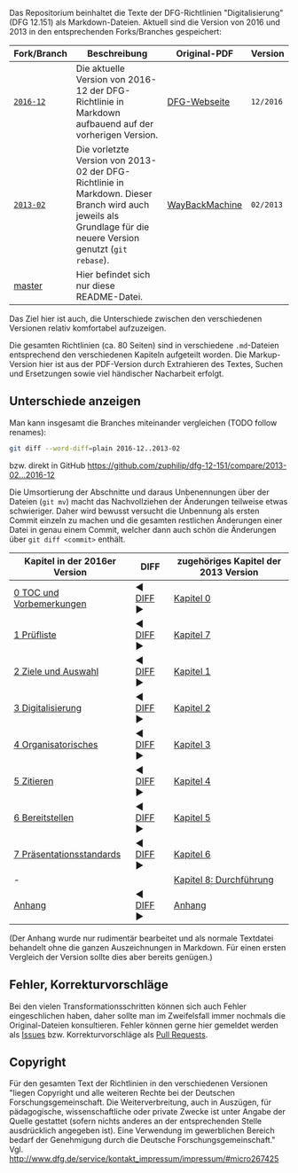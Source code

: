 Das Repositorium beinhaltet die Texte der DFG-Richtlinien "Digitalisierung" (DFG 12.151)
als Markdown-Dateien. Aktuell sind die Version von 2016 und 2013 in den entsprechenden
Forks/Branches gespeichert:

| Fork/Branch | Beschreibung | Original-PDF | Version |
|---------|---|-------------|--------------|
| [`2016-12`](https://github.com/zuphilip/dfg-12-151/tree/2016-12) | Die aktuelle Version von 2016-12 der DFG-Richtlinie in Markdown aufbauend auf der vorherigen Version. | [DFG-Webseite](http://www.dfg.de/formulare/12_151/12_151_de.pdf) | `12/2016` |
| [`2013-02`](https://github.com/zuphilip/dfg-12-151/tree/2013-02) | Die vorletzte Version von 2013-02 der DFG-Richtlinie in Markdown. Dieser Branch wird auch jeweils als Grundlage für die neuere Version genutzt (`git rebase`). | [WayBackMachine](http://web.archive.org/web/20160913195655/http://www.dfg.de/formulare/12_151/12_151_de.pdf) | `02/2013` |
| [master](https://github.com/zuphilip/dfg-12-151) | Hier befindet sich nur diese README-Datei. | |

Das Ziel hier ist auch, die Unterschiede zwischen den verschiedenen Versionen relativ
komfortabel aufzuzeigen.

Die gesamten Richtlinien (ca. 80 Seiten) sind in verschiedene `.md`-Dateien entsprechend den
verschiedenen Kapiteln aufgeteilt worden. Die Markup-Version hier ist aus der PDF-Version
durch Extrahieren des Textes, Suchen und Ersetzungen sowie viel händischer Nacharbeit erfolgt.

## Unterschiede anzeigen

Man kann insgesamt die Branches miteinander vergleichen (TODO follow renames):

```sh
git diff --word-diff=plain 2016-12..2013-02
```

bzw. direkt in GitHub https://github.com/zuphilip/dfg-12-151/compare/2013-02...2016-12

Die Umsortierung der Abschnitte und daraus Unbenennungen über der Dateien (`git mv`) macht
das Nachvollziehen der Änderungen teilweise etwas schwieriger. Daher wird bewusst versucht
die Unbennung als ersten Commit einzeln zu machen und die gesamten restlichen Änderungen einer
Datei in genau einem Commit, welcher dann auch schön die Änderungen über `git diff <commit>`
enthält.

|Kapitel in der 2016er Version| DIFF | zugehöriges Kapitel der 2013 Version|
|---|---|---|
| [0 TOC und Vorbemerkungen](https://github.com/zuphilip/dfg-12-151/blob/2016-12/0-TOC-Vorbemerkungen.md) | :arrow_backward: [DIFF](https://github.com/zuphilip/dfg-12-151/commit/8b2939f01a0a392e81c3f7d0f7bbe9a6c7f89ba0?short_path=4cd65fa#diff-4cd65faa2464fd51cf1567ae298f3117) :arrow_forward: | [Kapitel 0](https://github.com/zuphilip/dfg-12-151/blob/2013-02/0-TOC-Vorbemerkungen.md) |
| [1 Prüfliste](https://github.com/zuphilip/dfg-12-151/blob/2016-12/1-Pruefliste.md) | :arrow_backward: [DIFF](https://github.com/zuphilip/dfg-12-151/commit/dc7524943710ec2f99046f795ab3eccada3e11a5?short_path=bb7a226#diff-bb7a2265329e3e3855a69b992180a3c1) :arrow_forward: | [Kapitel 7](https://github.com/zuphilip/dfg-12-151/blob/2013-02/7-Pruefliste.md) |
| [2 Ziele und Auswahl](https://github.com/zuphilip/dfg-12-151/blob/2016-12/2-Ziele-Auswahl.md) | :arrow_backward: [DIFF](https://github.com/zuphilip/dfg-12-151/commit/563629e262350e5d3742bcc12d2cc09f8a83bf58?short_path=63c0d40#diff-63c0d40236919f36e08f65d60a6bdc9c) :arrow_forward: | [Kapitel 1](https://github.com/zuphilip/dfg-12-151/blob/2013-02/1-Ziele-Auswahl.md) |
| [3 Digitalisierung](https://github.com/zuphilip/dfg-12-151/blob/2016-12/3-Digitalisierung.md) | :arrow_backward: [DIFF](https://github.com/zuphilip/dfg-12-151/commit/2416728e9da8fa324d07e8aa0f5473028716f9b0?diff=split#diff-775195aabd8e95314bcbe09192aaeacc) :arrow_forward: | [Kapitel 2](https://github.com/zuphilip/dfg-12-151/blob/2013-02/2-Digitalisierung.md) |
| [4 Organisatorisches](https://github.com/zuphilip/dfg-12-151/blob/2016-12/4-Organisatorisches.md) | :arrow_backward: [DIFF](https://github.com/zuphilip/dfg-12-151/commit/c663b4a2899a7324933dbaf140bd28e6c392447c?diff=split) :arrow_forward: | [Kapitel 3](https://github.com/zuphilip/dfg-12-151/blob/2013-02/3-Organisatorisches.md) |
| [5 Zitieren](https://github.com/zuphilip/dfg-12-151/blob/2016-12/5-Zitieren.md) | :arrow_backward: [DIFF](https://github.com/zuphilip/dfg-12-151/commit/f20521571c63160727bccf29cbf17e83ec46afed?short_path=ca998a7#diff-ca998a782e7b1bd2c0abf28bae7e3e7e) :arrow_forward: | [Kapitel 4](https://github.com/zuphilip/dfg-12-151/blob/2013-02/4-Zitieren.md) |
| [6 Bereitstellen](https://github.com/zuphilip/dfg-12-151/blob/2016-12/6-Bereitstellen.md) | :arrow_backward: [DIFF](https://github.com/zuphilip/dfg-12-151/commit/fec836359732ccddf7ec0e835ad3e74ff12f41fb?short_path=c681402#diff-c6814028e0725434de6bba7ee37bc405) :arrow_forward: | [Kapitel 5](https://github.com/zuphilip/dfg-12-151/blob/2013-02/5-Bereitstellen.md) |
| [7 Präsentationsstandards](https://github.com/zuphilip/dfg-12-151/blob/2016-12/7-Praesentationsstandards.md) | :arrow_backward: [DIFF](https://github.com/zuphilip/dfg-12-151/commit/c6a2ebfbf02e6f0ed0fadd36366c5ea34fe24378?short_path=8bf2548#diff-8bf25481f0789a32f91122629f95b088) :arrow_forward: | [Kapitel 6](https://github.com/zuphilip/dfg-12-151/blob/2013-02/6-Praesentationsstandards.md) |
| - |  | [Kapitel 8: Durchführung](https://github.com/zuphilip/dfg-12-151/blob/2013-02/8-Durchfuehrung.md) |
| [Anhang](https://github.com/zuphilip/dfg-12-151/blob/2016-12/Anhang.txt) | :arrow_backward: [DIFF](https://github.com/zuphilip/dfg-12-151/commit/29e87277065da3c57d1dbc59bc43771c1a9195a5?diff=split) :arrow_forward: | [Anhang](https://github.com/zuphilip/dfg-12-151/blob/2013-02/Anhang.txt) |

(Der Anhang wurde nur rudimentär bearbeitet und als normale Textdatei behandelt ohne
die ganzen Auszeichnungen in Markdown. Für einen ersten Vergleich der Version sollte dies
aber bereits genügen.)

## Fehler, Korrekturvorschläge

Bei den vielen Transformationsschritten können sich auch Fehler eingeschlichen haben, 
daher sollte man im Zweifelsfall immer nochmals die Original-Dateien konsultieren.
Fehler können gerne hier gemeldet werden als [Issues](https://github.com/zuphilip/dfg-12-151/issues)
bzw. Korrekturvorschläge als [Pull Requests](https://github.com/zuphilip/dfg-12-151/pulls).

## Copyright

Für den gesamten Text der Richtlinien in den verschiedenen Versionen "liegen Copyright 
und alle weiteren Rechte bei der Deutschen Forschungsgemeinschaft. Die Weiterverbreitung,
auch in Auszügen, für pädagogische, wissenschaftliche oder private Zwecke ist unter Angabe
der Quelle gestattet (sofern nichts anderes an der entsprechenden Stelle ausdrücklich angegeben
ist). Eine Verwendung im gewerblichen Bereich bedarf der Genehmigung durch die Deutsche 
Forschungsgemeinschaft." Vgl. http://www.dfg.de/service/kontakt_impressum/impressum/#micro267425
